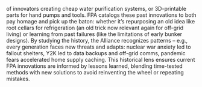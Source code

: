 of innovators creating cheap water purification systems, or 3D-printable parts for hand pumps and tools. FPA catalogs these past innovations to both pay homage and pick up the baton: whether it’s repurposing an old idea like root cellars for refrigeration (an old trick now relevant again for off-grid living) or learning from past failures (like the limitations of early bunker designs). By studying the history, the Alliance recognizes patterns – e.g., every generation faces new threats and adapts: nuclear war anxiety led to fallout shelters, Y2K led to data backups and off-grid comms, pandemic fears accelerated home supply caching. This historical lens ensures current FPA innovations are informed by lessons learned, blending time-tested methods with new solutions to avoid reinventing the wheel or repeating mistakes.